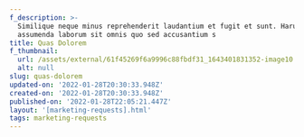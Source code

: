 ```yaml
---
f_description: >-
  Similique neque minus reprehenderit laudantium et fugit et sunt. Harum dolore
  assumenda laborum sit omnis quo sed accusantium s
title: Quas Dolorem
f_thumbnail:
  url: /assets/external/61f45269f6a9996c88fbdf31_1643401831352-image10.jpg
  alt: null
slug: quas-dolorem
updated-on: '2022-01-28T20:30:33.948Z'
created-on: '2022-01-28T20:30:33.948Z'
published-on: '2022-01-28T22:05:21.447Z'
layout: '[marketing-requests].html'
tags: marketing-requests
---
```



